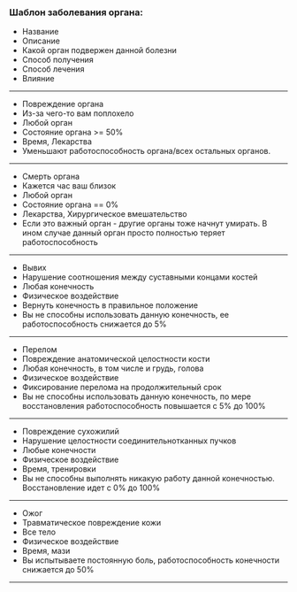 ### Шаблон заболевания органа:
- Название
- Описание
- Какой орган подвержен данной болезни
- Способ получения
- Способ лечения
- Влияние

---

- Повреждение органа
- Из-за чего-то вам поплохело
- Любой орган
- Состояние органа >= 50% 
- Время, Лекарства
- Уменьшают работоспособность органа/всех остальных органов.

---

- Смерть органа
- Кажется час ваш близок
- Любой орган
- Состояние органа == 0%
- Лекарства, Хирургическое вмешательство
- Если это важный орган - другие органы тоже начнут умирать. В ином случае данный орган просто полностью теряет работоспособность

---

- Вывих
- Нарушение соотношения между суставными концами костей
- Любая конечность
- Физическое воздействие
- Вернуть конечность в правильное положение
- Вы не способны использовать данную конечность, ее работоспособность снижается до 5% 

---

- Перелом
- Повреждение анатомической целостности кости
- Любая конечность, в том числе и грудь, голова
- Физическое воздействие
- Фиксирование перелома на продолжительный срок
- Вы не способны использовать данную конечность, по мере восстановления работоспособность повышается с 5% до 100%

---

- Повреждение сухожилий
- Нарушение целостности соединительнотканных пучков
- Любые конечности
- Физическое воздействие
- Время, тренировки
- Вы не способны выполнять никакую работу данной конечностью. Восстановление идет с 0% до 100%


---

- Ожог
- Травматическое повреждение кожи
- Все тело
- Физическое воздействие
- Время, мази
- Вы испытываете постоянную боль, работоспособность конечности снижается до 50%

---
